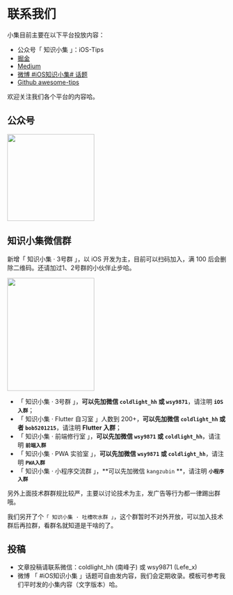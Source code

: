 # 联系我们

小集目前主要在以下平台投放内容：

* 公众号「 知识小集 」：iOS-Tips
* [掘金](https://juejin.im/user/5a9a7c4ef265da239d48c115)
* [Medium](https://medium.com/@iostechset)
* [微博 #iOS知识小集# 话题](https://weibo.com/p/100808885591f113cdedc3301794e5e7d7e9f0?k=ios%E7%9F%A5%E8%AF%86%E5%B0%8F%E9%9B%86&_from_=huati_topic)
* [Github awesome-tips](https://github.com/awesome-tips)

欢迎关注我们各个平台的内容哈。

## 公众号

<img src='https://github.com/awesome-tips/flutter-resources/blob/master/images/weixin/zhishixiaoji.jpg?raw=true' height='200' width='200'/>

## 知识小集微信群

新增「 知识小集 · 3号群 」，以 iOS 开发为主，目前可以扫码加入，满 100 后会删除二维码。还请加过1、2号群的小伙伴止步哈。

<img src='https://github.com/awesome-tips/iOS-Tips/blob/master/images/weixin-group.jpeg?raw=true' height='260' width='200'/>

* 「 知识小集 · 3号群 」，**可以先加微信 `coldlight_hh` 或 `wsy9871`**，请注明 **`iOS 入群`**；
* 「 知识小集 · Flutter 自习室 」人数到 200+，**可以先加微信 `coldlight_hh` 或者 `bob5201215`**，请注明 **Flutter 入群**；
* 「 知识小集 · 前端修行室 」，**可以先加微信 `wsy9871` 或 `coldlight_hh`**，请注明 **`前端入群`**
* 「 知识小集 · PWA 实验室 」，**可以先加微信 `wsy9871` 或 `coldlight_hh`**，请注明 **`PWA入群`**
* 「 知识小集 · 小程序交流群 」，**可以先加微信 `kangzubin` **，请注明 **`小程序入群`**

另外上面技术群群规比较严，主要以讨论技术为主，发广告等行为都一律踢出群哦。

我们另开了个`「 知识小集 · 吐槽吹水群 」`，这个群暂时不对外开放，可以加入技术群后再拉群，看群名就知道是干啥的了。

## 投稿

* 文章投稿请联系微信：coldlight_hh (南峰子) 或 wsy9871 (Lefe_x)
* 微博 「 #iOS知识小集 」话题可自由发内容，我们会定期收录。模板可参考我们平时发的小集内容（文字版本）哈。



